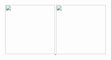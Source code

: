 <!--
**Solaris17/Solaris17** is a ✨ _special_ ✨ repository because its `README.md` (this file) appears on your GitHub profile.

Here are some ideas to get you started:

- 🔭 I’m currently working on ...
- 🌱 I’m currently learning ...
- 👯 I’m looking to collaborate on ...
- 🤔 I’m looking for help with ...
- 💬 Ask me about ...
- 📫 How to reach me: ...
- 😄 Pronouns: ...
- ⚡ Fun fact: ...
- ### Hi there 👋
-->
<p align="center">
    <a href="https://github.com/Solaris17" style="width: 100%">
        <img src="https://github-readme-stats.vercel.app/api?username=Solaris17&show_icons=true&theme=tokyonight" alt="" height="160px"/>
        <img src="https://github-readme-stats.vercel.app/api/top-langs/?username=Solaris17&layout=compact&theme=tokyonight&langs_count=16&rank_icon=github" alt="" height="160px"/>
    </a>
</p>
